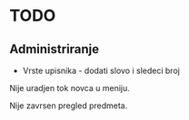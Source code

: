 # TODO

## Administriranje

- Vrste upisnika - dodati slovo i sledeci broj

Nije uradjen tok novca u meniju.

Nije zavrsen pregled predmeta.